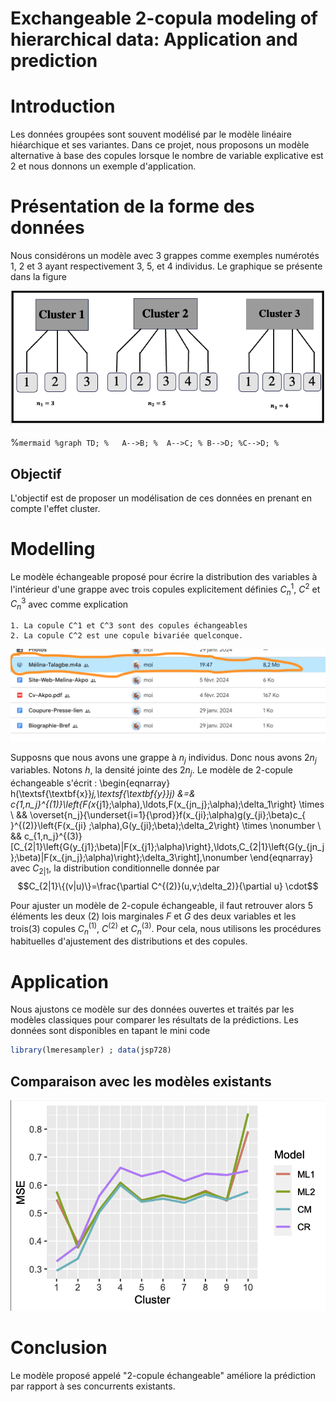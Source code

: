 
# Exchangeable 2-copula modeling of hierarchical data: Application and prediction


# Introduction
Les données groupées sont souvent modélisé par le modèle linéaire hiéarchique et ses variantes. 
Dans ce projet, nous proposons un modèle alternative à base des copules lorsque le nombre de variable explicative est 2
et nous donnons un exemple d'application.


# Présentation de la forme des données
Nous considérons un modèle avec 3 grappes comme exemples numérotés 1, 2 et 3 ayant respectivement 3, 5, et 4 individus. Le graphique se présente dans la figure 

<p align="center">
  <img src="Cluster.png" alt="Disposition des données en cluster">
</p>



%```mermaid
%graph TD;
 %   A-->B;
  %  A-->C;
   % B-->D;
    %C-->D;
%```
## Objectif
L'objectif est de proposer un modélisation de ces données en prenant en compte l'effet cluster.


# Modelling
Le modèle échangeable proposé pour écrire la distribution des variables à l'intérieur d'une grappe avec trois copules explicitement définies $C_n^1$, $C^2$ et $C_n^3$ avec comme explication

    1. La copule C^1 et C^3 sont des copules échangeables
    2. La copule C^2 est une copule bivariée quelconque.



![Decomposition vine copula](/Capture.png)

Supposns que nous avons une grappe à $n_j$ individus. Donc nous avons $2n_j$ variables. Notons $h$, la densité jointe des $2n_j$. Le modèle de 2-copule échangeable s'écrit : 
\begin{eqnarray}
h(\textsf{\textbf{x}}_j,\textsf{\textbf{y}}_j) &=& c_{1,n_j}^{(1)}\left\{F(x_{j1};\alpha),\ldots,F(x_{jn_j};\alpha);\delta_1\right\} \times \\
&& \overset{n_j}{\underset{i=1}{\prod}}f(x_{ji};\alpha)g(y_{ji};\beta)c_{ }^{(2)}\left\{F(x_{ji} ;\alpha),G(y_{ji};\beta);\delta_2\right\} \times \nonumber \\
&& c_{1,n_j}^{(3)}[C_{2|1}\left\{G(y_{j1};\beta)|F(x_{j1};\alpha)\right\},\ldots,C_{2|1}\left\{G(y_{jn_j};\beta)|F(x_{jn_j};\alpha)\right\};\delta_3\right\],\nonumber
\end{eqnarray}
avec $C_{2|1}$, la distribution conditionnelle donnée par
$$C_{2|1}\{(v|u)\}=\frac{\partial C^{(2)}(u,v;\delta_2)}{\partial u} \cdot$$


Pour ajuster un modèle de 2-copule échangeable, il faut retrouver alors 5 éléments les deux (2) lois marginales $F$ et $G$ des deux variables et les trois(3) copules $C_n^{(1)}$, $C^{(2)}$ et $C_n^{(3)}$.
Pour cela, nous utilisons les procédures habituelles d'ajustement des distributions et des copules.
    
# Application
Nous ajustons ce modèle sur des données ouvertes et traités par les modèles classiques pour comparer les résultats de la prédictions. Les données sont disponibles en tapant le mini code

```r
library(lmeresampler) ; data(jsp728)
```

## Comparaison avec les modèles existants

<p align="center">
  <img src="Effic.png" alt="Disposition1">
</p>


# Conclusion
Le modèle proposé appelé "2-copule échangeable" améliore la prédiction par rapport à ses concurrents existants.
